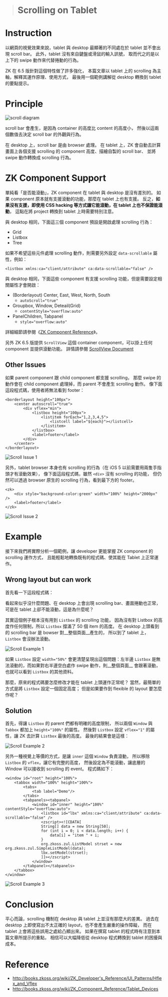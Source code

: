 > # Scrolling on Tablet #

Instruction
===========
以網頁的視覺效果來說，tablet 與 desktop 
最顯著的不同處在於 tablet 並不會出現 scroll bar。
此外，tablet 沒有來自鍵盤或滑鼠的輸入訊號，
取而代之的是以上下的 swipe 動作來代替捲動的行為。

ZK 在 6.5 版針對這個特性做了許多強化，
本篇文章以 tablet 上的 scrolling 為主軸，解釋其運作原理、使用方式，
最後用一個範例講解從 desktop 轉換到 tablet 的要點提示。

Principle
=========
![scroll diagram](image/scrollDiagram.png)

scroll bar 會產生，是因為 container 的高度比 content 的高度小，
然後以這兩個數值去決定 scroll bar 的外觀與行為。

在 desktop 上，scroll bar 是由 browser 處理。
在 tablet 上，ZK 會自動去計算畫面上各個支援 scrolling 的 component 高度、描繪自製的 scroll bar、
並將 swipe 動作轉換成 scrolling 行為。

ZK Component Support
====================
單純看「是否能滾動」，ZK component 在 tablet 與 desktop 是沒有差別的。
如果 component 原本就有支援滾動的功能，那麼在 tablet 上也有支援。
反之，__如果沒有支援，即使用 CSS hacking 等方式讓它能滾動，在 tablet 上也不保證能滾動__，
這點在將 project 轉換到 tablet 上時需要特別注意。

與 desktop 相同，下面這三個 component 預設是開啟處理 scrolling 行為：

* Grid
* Listbox
* Tree

如果不希望這些元件處理 scrolling 動作，則需要另外設定 `data-scrollable` 屬性，例如：

	<listbox xmlns:ca="client/attribute" ca:data-scrollable="false" />

與 desktop 相同，下面這些 component 有支援 scrolling 功能，但是需要設定相關屬性才會開啟：

* (Borderlayout) Center, East, West, North, South
	* `autoScroll="true"`
* Groupbox, Window, Deteail(Grid)
	* `contentStyle="overflow:auto"`
* PanelChildren, Tabpanel
	* `style="overflow:auto"`

詳細細節請參閱《[ZK Component Reference](http://books.zkoss.org/wiki/ZK_Component_Reference)》。

另外 ZK 6.5 版提供 `ScrollView` 這個 container component，可以掛上任何 component 並提供滾動功能。
詳情請參閱 [ScrollView Document](http://books.zkoss.org/wiki/ZK_Component_Reference/Tablet_Devices/Components/Scrollview)

Other Issues
------------
如果 parent component 跟 child component 都支援 scrolling，
那麼 swipe 的動作會在 child component 處理掉，而 parent 不會產生 scrolling 動作。
像下面這段程式碼，使用者將無法看到 footer：

	<borderlayout height="100px">
		<center autoscroll="true">
			<div vflex="min">
				<listbox height="100px">
					<listitem forEach="1,2,3,4,5">
						<listcell label="${each}"></listcell>
					</listitem>
				</listbox>
				<label>footer</label>
			</div>
		</center>
	</borderlayout>
	
![Scroll Issue 1](image/scrollIssue1.png)

另外，tablet browser 本身也有 scrolling 的行為（在 iOS 5 以前需要用兩隻手指頭才有滾動效果），
像下面這段程式碼，雖然 `<div>` 沒有 scrolling 的功能，
但仍然可以透過 browser 原生的 scrolling 行為，看到最下方的 footer。

	<zk>
		<div style="background-color:green" width="100%" height="2000px" />
		<label>footer</label>
	</zk>

![Scroll Issue 2](image/scrollIssue2.png)

Example
=======
接下來我們將實際分析一個範例，讓 developer 更能掌握 ZK component 的 scrolling 運作方式，
且能輕鬆地轉換既有的程式碼、使其能在 Tablet 上正常運作。

Wrong layout but can work
-------------------------
首先看一下這段程式碼：

<window id="root">
	<tabbox width="100%">
		<tabs>
			<tab label="Demo"/>
		</tabs>
		<tabpanels><tabpanel>
			<window id="inner">
				<listbox id="lbx" />
				<zscript><![CDATA[
				//generate data for listbox
				String[] data = new String[50];
				for (int i = 0; i < data.length; i++) {
					data[i] = "item " + i;
				}
				org.zkoss.zul.ListModel strset = new org.zkoss.zul.SimpleListModel(data);
				lbx.setModel(strset);
				]]></zscript>
			</window>
		</tabpanel></tabpanels>
	</tabbox>
</window>
	
看起來似乎沒什麼問題、在 desktop 上會出現 scrolling bar、畫面捲動也正常，
可是在 tablet 上卻不能滾動，這是為什麼呢？

其實這個例子根本沒有用到 `Listbox` 的 scrolling 功能，
因為沒有對 Listbox 的高度作任何限制，所以 `Listbox` 撐滿了 50 個 item 的高度。
在 desktop 上頭看到的 scrolling bar 是 bowser 對__整個頁面__產生的，
所以到了 tablet 上，`Listbox` 會沒辦法滾動。

![Scroll Example 1](image/scrollExample1.png)

如果 `Listbox` 設定 `width="50%"` 會更清楚呈現出這個問題：左半邊 `Listbox` 是無法滾動的，而如果對右半邊空白處作 swipe 動作，則__整個頁面__ 會跟著滾動，也就可以看到 `Listbox` 的其他資料。

那麼，原來的程式碼要怎麼修改才能在 tablet 上頭運作正常呢？
當然，最簡單的方式是將 `Listbox` 設定一個固定高度；
但是如果要作到 flexible 的 layout 要怎麼作呢？

Solution
--------
首先，得讓 `Listbox` 的 parent 們都有明確的高度限制，
所以兩個 `Window` 與 `Tabbox` 都加上 `height="100%"` 的屬性。
然後對 `Listbox` 設定 `vflex="1"` 的屬性，讓 ZK 去計算 `Listbox` 最後的高度。
最後的結果會是這樣：

<window id="root" height="100%">
	<tabbox width="100%" height="100%">
		<tabs>
			<tab label="Demo"/>
		</tabs>
		<tabpanels><tabpanel>
			<window id="inner" height="100%">
				<listbox id="lbx" vflex="1" />
				<zscript><![CDATA[
				String[] data = new String[50];
				for (int i = 0; i < data.length; i++) {
					data[i] = "item " + i;
				}
				org.zkoss.zul.ListModel strset = new org.zkoss.zul.SimpleListModel(data);
				lbx.setModel(strset);
				]]></zscript>
			</window>
		</tabpanel></tabpanels>
	</tabbox>
</window>

![Scroll Example 2](image/scrollExample2.png)

另外一種視覺上等價的方式，是讓 `inner` 這個 `Window` 負責滾動，
所以移除 `Listbox` 的 `vflex`，讓它有完整的高度，
然後設定為不能滾動，讓底層的 Window 可以接收到 scrolling 的 event。
程式碼如下：

	<window id="root" height="100%">
		<tabbox width="100%" height="100%">
			<tabs>
				<tab label="Demo"/>
			</tabs>
			<tabpanels><tabpanel>
				<window id="inner" height="100%" contentStyle="overflow:auto">
					<listbox id="lbx" xmlns:ca="client/attribute" ca:data-scrollable="false" />
					<zscript><![CDATA[
					String[] data = new String[50];
					for (int i = 0; i < data.length; i++) {
						data[i] = "item " + i;
					}
					org.zkoss.zul.ListModel strset = new org.zkoss.zul.SimpleListModel(data);
					lbx.setModel(strset);
					]]></zscript>
				</window>
			</tabpanel></tabpanels>
		</tabbox>
	</window>

![Scroll Example 3](image/scrollExample3.png)

Conclusion
==========
平心而論，scrolling 機制在 desktop 與 tablet 上並沒有那麼大的差異。
過去在 desktop 上即使寫出不太正確的 layout，也不會產生嚴重的操作障礙，
而在 tablet 上會將這些誤用之處給凸顯出來。
如果在撰寫 tablet 的程式時有注意到本篇文章所提示的重點，
相信可以大幅降低從 desktop 程式轉換到 tablet 的困擾與成本。

Reference
=========
* http://books.zkoss.org/wiki/ZK_Developer's_Reference/UI_Patterns/Hflex_and_Vflex
* http://books.zkoss.org/wiki/ZK_Component_Reference/Tablet_Devices
